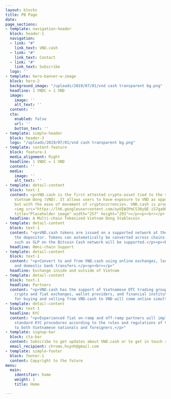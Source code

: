 ```yaml
---
layout: blocks
title: PB Page
date: 
page_sections:
- template: navigation-header
  block: header-1
  navigation:
  - link: "#"
    link_text: VND.cash
  - link: "#"
    link_text: Contact
  - link: "#"
    link_text: Subscribe
  logo: ''
- template: hero-banner-w-image
  block: hero-2
  background_image: "/uploads/2019/07/01/vnd cash transparent bg.png"
  headline: 1 VNDC = 1 VND
  image:
    image: ''
    alt_text: ''
  content: ''
  cta:
    enabled: false
    url: ''
    button_text: ''
- template: simple-header
  block: header-3
  logo: "/uploads/2019/07/01/vnd cash transparent bg.png"
- template: content-feature
  block: feature-1
  media_alignment: Right
  headline: 1 VNDC = 1 VND
  content: ''
  media:
    image: ''
    alt_text: ''
- template: detail-content
  block: text-1
  content: <p>VND.cash is the first attested crypto-asset tied to the value of the
    Vietnam Dong (VND). It allows users to have exposure to VND as opposed to USD
    but with the ease of movement of cryptocurrencies. VND.cash is programmable cash.
    <img src="https://lh6.googleusercontent.com/ayUIW2PmCS30yQE-iS7ga00FuHnFDn6xYjC0nN4Hph7S052B3rPmXGCxkSSnWCIjXRc34k_rWpXjAmEaZfrcaAsIzPs5YPJ49ZpFOxvogjvJblscpY2cd05Sna0mZqFLDXM3FKNw"
    title="Placeholder image" width="257" height="293"></p><p><br></p>
  headline: A Multi-chain Tokenized Vietnam Dong Stablecoin
- template: detail-content
  block: text-1
  content: "<p>VND.cash tokens are issued on a supported network at the request of
    the depositor. Tokens can automatically be converted across chains. Token standards
    such as SLP on the Bitcoin Cash network will be supported.</p><p><br></p>"
  headline: Omni-chain Support
- template: detail-content
  block: text-1
  content: "<p>Convert to and from VND.cash using online exchanges, local OTC brokers,
    and domestic bank transfers.</p><p><br></p>"
  headline: Exchange inside and outside of Vietnam
- template: detail-content
  block: text-1
  headline: Partners
  content: "<p>VND.cash has the support of Vietnamese OTC trading groups, Vietnam-based
    crypto and fiat exchanges, wallet providers, and financial institutions. Services
    for buying and selling from VND.cash to VND will come online simultaneously.</p>"
- template: detail-content
  block: text-1
  headline: KYC
  content: "<p>Experienced fiat on-ramp and off-ramp partners will implement their
    standard KYC procedures according to the rules and regulations of Vietnam applicable
    to both Vietnamese nationals and foreigners.</p>"
- template: signup-bar
  block: cta-bar
  content: Subscribe to get updates about VND.cash or to get in touch regarding partnerships.
  email_recipient: chromo.huynh@gmail.com
- template: simple-footer
  block: footer-1
  content: Copyright to the future
menu:
  main:
    identifier: home
    weight: 1
    title: Home

---
```

